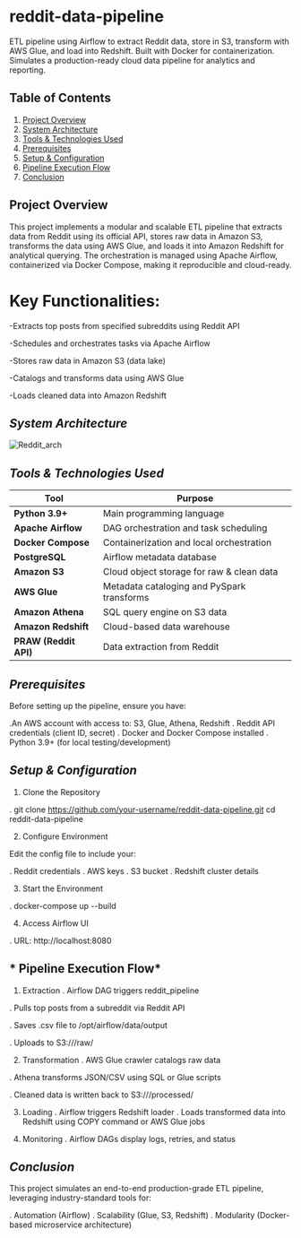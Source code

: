 # reddit-data-pipeline
ETL pipeline using Airflow to extract Reddit data, store in S3, transform with AWS Glue, and load into Redshift. Built with Docker for containerization. Simulates a production-ready cloud data pipeline for analytics and reporting.

## **Table of Contents**

1. [Project Overview](#project-overview)  
2. [System Architecture](#system-architecture)  
3. [Tools & Technologies Used](#tools--technologies-used)  
4. [Prerequisites](#prerequisites)  
5. [Setup & Configuration](#setup--configuration)  
6. [Pipeline Execution Flow](#pipeline-execution-flow)  
7. [Conclusion](#conclusion)

## Project Overview
This project implements a modular and scalable ETL pipeline that extracts data from Reddit using its official API, stores raw data in Amazon S3, transforms the data using AWS Glue, and loads it into Amazon Redshift for analytical querying. The orchestration is managed using Apache Airflow, containerized via Docker Compose, making it reproducible and cloud-ready.

# Key Functionalities:

-Extracts top posts from specified subreddits using Reddit API

-Schedules and orchestrates tasks via Apache Airflow

-Stores raw data in Amazon S3 (data lake)

-Catalogs and transforms data using AWS Glue

-Loads cleaned data into Amazon Redshift

## *System Architecture*

![Reddit_arch](https://github.com/user-attachments/assets/2d9a6782-4516-4bcb-a7b2-b5b298e17902)

## *Tools & Technologies Used*

| Tool                  | Purpose                                    |
| --------------------- | ------------------------------------------ |
| **Python 3.9+**       | Main programming language                  |
| **Apache Airflow**    | DAG orchestration and task scheduling      |
| **Docker Compose**    | Containerization and local orchestration   |
| **PostgreSQL**        | Airflow metadata database                  |
| **Amazon S3**         | Cloud object storage for raw & clean data  |
| **AWS Glue**          | Metadata cataloging and PySpark transforms |
| **Amazon Athena**     | SQL query engine on S3 data                |
| **Amazon Redshift**   | Cloud-based data warehouse                 |
| **PRAW (Reddit API)** | Data extraction from Reddit                |

## *Prerequisites*

Before setting up the pipeline, ensure you have:

.An AWS account with access to:
  S3, Glue, Athena, Redshift
. Reddit API credentials (client ID, secret)
. Docker and Docker Compose installed
. Python 3.9+ (for local testing/development)

## *Setup & Configuration*

1. Clone the Repository

. git clone https://github.com/your-username/reddit-data-pipeline.git
cd reddit-data-pipeline

2. Configure Environment

Edit the config file to include your:

. Reddit credentials
. AWS keys
. S3 bucket
. Redshift cluster details

3. Start the Environment

. docker-compose up --build

4. Access Airflow UI

. URL: http://localhost:8080

## * Pipeline Execution Flow*
 1. Extraction
. Airflow DAG triggers reddit_pipeline

. Pulls top posts from a subreddit via Reddit API

. Saves .csv file to /opt/airflow/data/output

. Uploads to S3://<bucket>/raw/

 2. Transformation
. AWS Glue crawler catalogs raw data

. Athena transforms JSON/CSV using SQL or Glue scripts

. Cleaned data is written back to S3://<bucket>/processed/

 3. Loading
. Airflow triggers Redshift loader
. Loads transformed data into Redshift using COPY command or AWS Glue jobs

4.  Monitoring
. Airflow DAGs display logs, retries, and status

## *Conclusion* 
This project simulates an end-to-end production-grade ETL pipeline, leveraging industry-standard tools for:

. Automation (Airflow)
. Scalability (Glue, S3, Redshift)
. Modularity (Docker-based microservice architecture)




